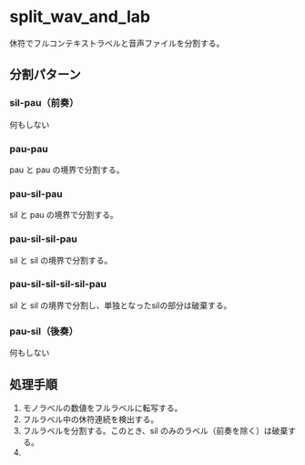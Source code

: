 # split_wav_and_lab

休符でフルコンテキストラベルと音声ファイルを分割する。

## 分割パターン

### sil-pau（前奏）

何もしない

### pau-pau

pau と pau の境界で分割する。

### pau-sil-pau

sil と pau の境界で分割する。

### pau-sil-sil-pau

sil と sil の境界で分割する。

### pau-sil-sil-sil-sil-pau

sil と sil の境界で分割し、単独となったsilの部分は破棄する。

### pau-sil（後奏）

何もしない

## 処理手順

1. モノラベルの数値をフルラベルに転写する。
2. フルラベル中の休符連続を検出する。
3. フルラベルを分割する。このとき、sil のみのラベル（前奏を除く）は破棄する。
4. 